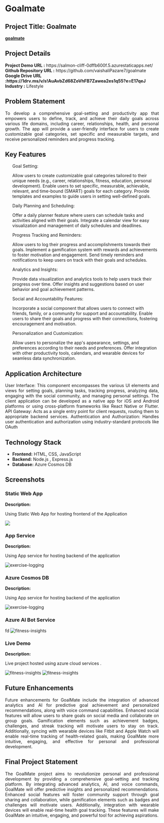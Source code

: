 <h1>Goalmate</h1>
<h2>Project Title: Goalmate</h2>
<b><a href="https://salmon-cliff-0dffb600f.5.azurestaticapps.net/">goalmate</a></b>
<br>
<h2>Project Details</h2>
<b>Project Demo URL :</b> https://salmon-cliff-0dffb600f.5.azurestaticapps.net/ <br>
<b>Github Repository URL :</b> https://github.com/vaishaliPazare7/goalmate<br>
<b>Google Drive URL :https://1drv.ms/v/s!AuAvbZd68ZoVhFB7Zawea2es1q55?e=E17qeJ</b> <br>
<b>Industry :</b> Lifestyle<br>

<h2>Problem Statement</h2>
<p align="justify">To develop a comprehensive goal-setting and productivity app that empowers users to define, track, and achieve their daily goals across various life domains, including career, relationships, health, and personal growth. The app will provide a user-friendly interface for users to create customizable goal categories, set specific and measurable targets, and receive personalized reminders and progress tracking.</p>

<h2>Key Features</h2>
<ul>


Goal Setting:

Allow users to create customizable goal categories tailored to their unique needs (e.g., career, relationships, fitness, education, personal development).
Enable users to set specific, measurable, achievable, relevant, and time-bound (SMART) goals for each category.
Provide templates and examples to guide users in setting well-defined goals.


Daily Planning and Scheduling:

Offer a daily planner feature where users can schedule tasks and activities aligned with their goals.
Integrate a calendar view for easy visualization and management of daily schedules and deadlines.


Progress Tracking and Reminders:

Allow users to log their progress and accomplishments towards their goals.
Implement a gamification system with rewards and achievements to foster motivation and engagement.
Send timely reminders and notifications to keep users on track with their goals and schedules.


Analytics and Insights:

Provide data visualization and analytics tools to help users track their progress over time.
Offer insights and suggestions based on user behavior and goal achievement patterns.


Social and Accountability Features:

Incorporate a social component that allows users to connect with friends, family, or a community for support and accountability.
Enable users to share their goals and progress with their connections, fostering encouragement and motivation.


Personalization and Customization:

Allow users to personalize the app's appearance, settings, and preferences according to their needs and preferences.
Offer integration with other productivity tools, calendars, and wearable devices for seamless data synchronization.
</ul>

<h2>Application Architecture</h2>
<p align="justify">
User Interface: This component encompasses the various UI elements and views for setting goals, planning tasks, tracking progress, analyzing data, engaging with the social community, and managing personal settings.
The client application can be developed as a native app for iOS and Android platforms or using cross-platform frameworks like React Native or Flutter.
API Gateway: Acts as a single entry point for client requests, routing them to appropriate backend services.
Authentication and Authorization: Handles user authentication and authorization using industry-standard protocols like OAuth</p>

<h2>Technology Stack</h2>
<ul>
    <li><b>Frontend:</b> HTML, CSS, JavaScript</li>
    <li><b>Backend:</b> Node.js , Express.js</li>
    <li><b>Database:</b> Azure Cosmos DB</li>
</ul>

<h2>Screenshots</h2>
<h3>Static Web App</h3>
<b>Description:</b><p align="justify">Using Static Web App for hosting frontend of the Application</p>
<img src="./screenshots/fr.png alt="fitkit-dashboard"></img><br>

<h3>App Service</h3>
<b>Description:</b><p align="justify">Using App service for hosting backend of the application</p>
<img src="./screenshots/backe.png" alt="exercise-logging"></img><br>

<h3>Azure Cosmos DB</h3>
<b>Description:</b><p align="justify">Using App service for hosting backend of the application</p>
<img src="./screenshots/db.png" alt="exercise-logging"></img><br>


<h3>Azure AI Bot Service</h3>fd
<img src="./screenshots/bot.png" alt="fitness-insights"></img>

<h3>Live Demo </h3>
<b>Description:</b><p align="justify">Live project hosted using azure cloud services .</p>
<img src="./screenshots/demo1.png" alt="fitness-insights"></img>
<img src="./screenshots/demo2.png" alt="fitness-insights"></img>

<h2>Future Enhancements</h2>
<p align="justify">Future enhancements for GoalMate include the integration of advanced analytics and AI for predictive goal achievement and personalized recommendations, along with voice command capabilities. Enhanced social features will allow users to share goals on social media and collaborate on group goals. Gamification elements such as achievement badges, challenges, and streak tracking will motivate users to stay on track. Additionally, syncing with wearable devices like Fitbit and Apple Watch will enable real-time tracking of health-related goals, making GoalMate more intuitive, engaging, and effective for personal and professional development.</p>

<h2>Final Project Statement</h2>
<p align="justify">
The GoalMate project aims to revolutionize personal and professional development by providing a comprehensive goal-setting and tracking platform. By integrating advanced analytics, AI, and voice commands, GoalMate will offer predictive insights and personalized recommendations. Enhanced social features will foster community support through goal sharing and collaboration, while gamification elements such as badges and challenges will motivate users. Additionally, integration with wearable devices will enable real-time health goal tracking. These features will make GoalMate an intuitive, engaging, and powerful tool for achieving aspirations.</p>
